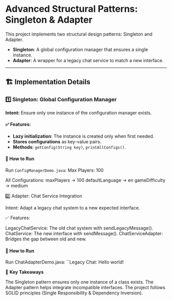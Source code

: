 # Advanced Structural Patterns: Singleton & Adapter

This project implements two structural design patterns: Singleton and Adapter.  
- **Singleton**: A global configuration manager that ensures a single instance.  
- **Adapter**: A wrapper for a legacy chat service to match a new interface.  


---

## 🏗️ **Implementation Details**

### **1️⃣ Singleton: Global Configuration Manager**
**Intent:** Ensure only one instance of the configuration manager exists.  

#### ✅ **Features:**
- **Lazy initialization**: The instance is created only when first needed.  
- **Stores configurations** as key-value pairs.  
- **Methods**: `getConfig(String key)`, `printAllConfigs()`.  

#### 🚀 **How to Run**
Run `ConfigManagerDemo.java`:
Max Players: 100

All Configurations:
maxPlayers → 100
defaultLanguage → en
gameDifficulty → medium

2️⃣ Adapter: Chat Service Integration

Intent: Adapt a legacy chat system to a new expected interface.

✅ Features:

LegacyChatService: The old chat system with sendLegacyMessage().
ChatService: The new interface with sendMessage().
ChatServiceAdapter: Bridges the gap between old and new.

#### 🚀 **How to Run**

Run ChatAdapterDemo.java:
``Legacy Chat: Hello world!

📌 **Key Takeaways**

The Singleton pattern ensures only one instance of a class exists.
The Adapter pattern helps integrate incompatible interfaces.
The project follows SOLID principles (Single Responsibility & Dependency Inversion).
